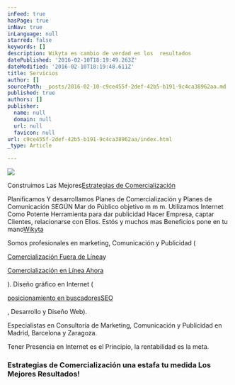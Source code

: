 ```yaml
---
inFeed: true
hasPage: true
inNav: true
inLanguage: null
starred: false
keywords: []
description: Wikyta es cambio de verdad en los  resultados
datePublished: '2016-02-10T18:19:49.263Z'
dateModified: '2016-02-10T18:19:48.611Z'
title: Servicios
author: []
sourcePath: _posts/2016-02-10-c9ce455f-2def-42b5-b191-9c4ca38962aa.md
published: true
authors: []
publisher:
  name: null
  domain: null
  url: null
  favicon: null
url: c9ce455f-2def-42b5-b191-9c4ca38962aa/index.html
_type: Article

---
```

![](https://the-grid-user-content.s3-us-west-2.amazonaws.com/ef338a60-e106-40ad-a54c-47ab51d14e37.jpg)

Construimos Las Mejores[Estrategias de Comercialización][0]

Planificamos Y desarrollamos Planes de Comercialización y Planes de Comunicación SEGÚN Mar do Público objetivo m m m. Utilizamos Internet Como Potente Herramienta para dar publicidad Hacer Empresa, captar Clientes, relacionarse con Ellos. Estós y muchos mas Beneficios pone en tu mano[Wikyta][1]

Somos profesionales en marketing, Comunicación y Publicidad (

[Comercialización Fuera de Línea][2]y

[Comercialización en Línea Ahora][3]

). Diseño gráfico en Internet (

[posicionamiento en buscadores][4][SEO][4]

, Desarrollo y Diseño Web).

Especialistas en Consultoría de Marketing, Comunicación y Publicidad en Madrid, Barcelona y Zaragoza.

Tener Presencia en Internet es el Principio, la rentabilidad es la meta.

### Estrategias de Comercialización una estafa tu medida Los Mejores Resultados!

[0]: http://marketing.wikyta.com/estrategia-marketing "Planes de Comercialización - Diseño gráfico en Internet"
[1]: http://estrategia.wikyta.com/
[2]: http://marketing.wikyta.com/marketing-offline-marketing
[3]: http://marketing.wikyta.com/marketing-online
[4]: http://marketing.wikyta.com/seo